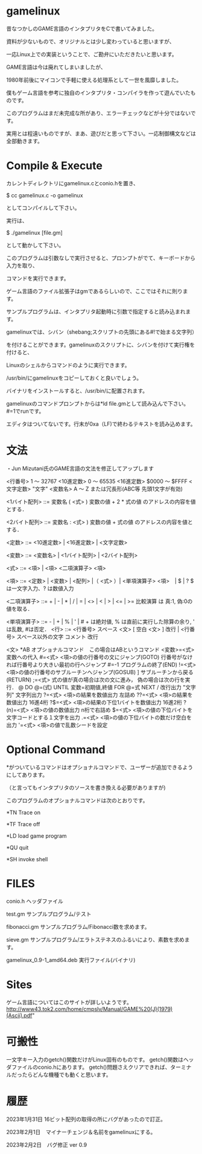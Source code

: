 # gamelinux


昔なつかしのGAME言語のインタプリタをCで書いてみました。

資料が少ないもので、オリジナルとは少し変わっていると思いますが、

一応Linux上での実装ということで、ご勘弁にいただきたいと思います。

GAME言語は今は廃れてしまいましたが、

1980年前後にマイコンで手軽に使える処理系として一世を風靡しました。

僕もゲーム言語を参考に独自のインタプリタ・コンパイラを作って遊んでいたものです。

このプログラムはまだ未完成な所があり、エラーチェックなどが十分ではないです。

実用とは程遠いものですが、まあ、遊びだと思って下さい。一応制御構文などは全部動きます。

# Compile & Execute

カレントディレクトリにgamelinux.cとconio.hを置き、

$ cc gamelinux.c -o gamelinux

としてコンパイルして下さい。

実行は、

$ ./gamelinux [file.gm]

として動かして下さい。

このプログラムは引数なしで実行させると、プロンプトがでて、キーボードから入力を取り、

コマンドを実行できます。

ゲーム言語のファイル拡張子はgmであるらしいので、ここではそれに則ります。

サンプルプログラムは、インタプリタ起動時に引数で指定すると読み込まれます。

gamelinuxでは、シバン（shebang;スクリプトの先頭にある#!で始まる文字列）

を付けることができます。gamelinuxのスクリプトに、シバンを付けて実行権を付けると、

Linuxのシェルからコマンドのように実行できます。

/usr/bin/にgamelinuxをコピーしておくと良いでしょう。

バイナリをインストールすると、/usr/bin/に配置されます。

gamelinuxのコマンドプロンプトからは*ld file.gmとして読み込んで下さい。#=1でrunです。

エディタはついてないです。行末が0xa（LF)で終わるテキストを読み込めます。

# 文法

・Jun Mizutani氏のGAME言語の文法を修正してアップします

<行番号>   1 〜 32767
<10進定数> 0 〜 65535
<16進定数> $0000 〜 $FFFF
<文字定数> "文字"
<変数名>   A 〜 Z または冗長形(ABC等 先頭1文字が有効)

<1バイト配列> ::= 変数名 ( <式> )
                  変数の値 + 2 * 式の値 のアドレスの内容を値とする．

<2バイト配列> ::= 変数名 : <式> )
                  変数の値 + 式の値 のアドレスの内容を値とする．

<定数> ::= <10進定数> | <16進定数> | <文字定数>

<変数> ::= <変数名> | <1バイト配列> | <2バイト配列>

<式> ::= <項> | <項> <二項演算子> <項>

<項> ::= <定数> | <変数> | <配列> |（ <式> ）| <単項演算子> <項>　|  $  | ?
              $ は一文字入力、? は数値入力

<二項演算子> ::= + | - | * | / | = | <> | < | > | <= | >=
                比較演算 は 真:1, 偽:0の値を取る．

<単項演算子> ::= - | + | % | ' | #
                 + は絶対値, % は直前に実行した除算の余り,
                 ' は乱数, #は否定．
<行> ::= <行番号> スペース <文> [ 空白 <文> ] 改行
         | <行番号> スペース以外の文字 コメント 改行

<文>
    *AB              オプショナルコマンド　この場合はABというコマンド
    <変数>=<式>     変数への代入
    #=<式>            <項>の値の行番号の文にジャンプ(GOTO)
                      行番号がなければ行番号より大きい最初の行へジャンプ
    #=-1              プログラムの終了(END)
    !=<式>            <項>の値の行番号のサブルーチンへジャンプ(GOSUB)
    ]                 サブルーチンから戻る(RETURN)
    ;=<式>            式の値が真の場合は次の文に進み，
                      偽の場合は次の行を実行．
    @                 DO
    @=(式)            UNTIL
    変数=初期値,終値  FOR
    @=式              NEXT
    /                 改行出力
    "文字列"          文字列出力
    ?=<式>            <項>の結果を数値出力 左詰め
    ??=<式>           <項>の結果を数値出力 16進4桁
    ?$=<式>           <項>の結果の下位1バイトを数値出力 16進2桁
    ?(n)=<式>         <項>の値の数値出力 n桁で右詰め
    $=<式>            <項>の値の下位バイトを文字コードとする１文字を出力
    .=<式>            <項>の値の下位バイトの数だけ空白を出力
    '=<式>            <項>の値で乱数シードを設定



# Optional Command

*がついているコマンドはオプショナルコマンドで、ユーザーが追加できるようにしてあります。

（と言ってもインタプリタのソースを書き換える必要がありますが)


このプログラムのオプショナルコマンドは次のとおりです。

*TN Trace on

*TF Trace off

*LD load game program

*QU quit

*SH invoke shell

   
# FILES

conio.h                 ヘッダファイル

test.gm                 サンプルプログラム/テスト

fibonacci.gm            サンプルプログラム/Fibonacci数を求めます。

sieve.gm                サンプルプログラム/エラトステネスのふるいにより、素数を求めます。

gamelinux_0.9-1_amd64.deb  実行ファイル(バイナリ)

# Sites

ゲーム言語についてはこのサイトが詳しいようです。http://www43.tok2.com/home/cmpslv/Manual/GAME%20(J)(1979)(Ascii).pdf"

# 可搬性

一文字キー入力のgetch()関数だけがLinux固有のものです。
getch()関数はヘッダファイルのconio.hにあります。
getch()問題さえクリアできれば、ターミナルだったらどんな機種でも動くと思います。

# 履歴

2023年1月31日 16ビット配列の取得の所にバグがあったので訂正。

2023年2月1日　マイナーチェンジ＆名前をgamelinuxにする。

2023年2月2日　バグ修正 ver 0.9

